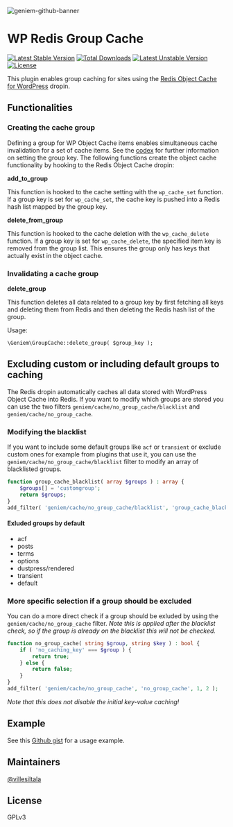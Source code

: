 ![geniem-github-banner](https://cloud.githubusercontent.com/assets/5691777/14319886/9ae46166-fc1b-11e5-9630-d60aa3dc4f9e.png)

# WP Redis Group Cache
[![Latest Stable Version](https://poser.pugx.org/devgeniem/wp-redis-group-cache/v/stable)](https://packagist.org/packages/devgeniem/wp-redis-group-cache)
[![Total Downloads](https://poser.pugx.org/devgeniem/wp-redis-group-cache/downloads)](https://packagist.org/packages/devgeniem/wp-redis-group-cache)
[![Latest Unstable Version](https://poser.pugx.org/devgeniem/wp-redis-group-cache/v/unstable)](https://packagist.org/packages/devgeniem/wp-redis-group-cache)
[![License](https://poser.pugx.org/devgeniem/wp-redis-group-cache/license)](https://packagist.org/packages/devgeniem/wp-redis-group-cache)

This plugin enables group caching for sites using the [Redis Object Cache for WordPress](https://github.com/devgeniem/wp-redis-object-cache-dropin) dropin.

## Functionalities

### Creating the cache group

Defining a group for WP Object Cache items enables simultaneous cache invalidation for a set of cache items. See the [codex](https://codex.wordpress.org/Function_Reference/wp_cache_set) for further information on setting the group key. The following functions create the object cache functionality by hooking to the Redis Object Cache dropin:

**add\_to\_group**

This function is hooked to the cache setting with the `wp_cache_set` function. If a group key is set for `wp_cache_set`, the cache key is pushed into a Redis hash list mapped by the group key.

**delete\_from\_group**

This function is hooked to the cache deletion with the `wp_cache_delete` function. If a group key is set for `wp_cache_delete`, the specified item key is removed from the group list. This ensures the group only has keys that actually exist in the object cache.

### Invalidating a cache group

**delete\_group**

This function deletes all data related to a group key by first fetching all keys and deleting them from Redis and then deleting the Redis hash list of the group.

Usage:

```
\Geniem\GroupCache::delete_group( $group_key );
```

## Excluding custom or including default groups to caching

The Redis dropin automatically caches all data stored with WordPress Object Cache into Redis. If you want to modify which groups are stored you can use the two filters `geniem/cache/no_group_cache/blacklist` and `geniem/cache/no_group_cache`.

### Modifying the blacklist
If you want to include some default groups like `acf` or `transient` or exclude custom ones for example from plugins that use it, you can use the `geniem/cache/no_group_cache/blacklist` filter to modify an array of blacklisted groups.
```php
function group_cache_blacklist( array $groups ) : array {
	$groups[] = 'customgroup';
	return $groups;
}
add_filter( 'geniem/cache/no_group_cache/blacklist', 'group_cache_blacklist', 1, 1 );
```

#### Exluded groups by default
- acf
- posts
- terms
- options
- dustpress/rendered
- transient
- default

### More specific selection if a group should be excluded

You can do a more direct check if a group should be exluded by using the `geniem/cache/no_group_cache` filter.
_Note this is applied after the blacklist check, so if the group is already on the blacklist this will not be checked._

```php
function no_group_cache( string $group, string $key ) : bool {
    if ( 'no_caching_key' === $group ) {
        return true;
    } else {
        return false;
    }
}
add_filter( 'geniem/cache/no_group_cache', 'no_group_cache', 1, 2 );
```
_Note that this does not disable the initial key-value caching!_

## Example

See this [Github gist](https://gist.github.com/villesiltala/f64b63070ed1dd082cb5ae0382974b8b) for a usage example.

## Maintainers
[@villesiltala](https://github.com/villesiltala)

## License
GPLv3
